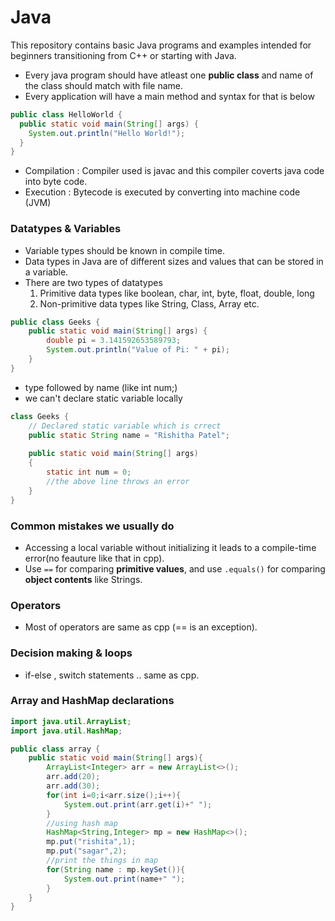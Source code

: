 # Java
This repository contains basic Java programs and examples intended for beginners transitioning from C++ or starting with Java.

- Every java program should have atleast one **public class** and name of the class should match with file name.
- Every application will have a main method and syntax for that is below
```java
public class HelloWorld {
  public static void main(String[] args) {
    System.out.println("Hello World!");
  }
}
```
- Compilation : Compiler used is javac and this compiler coverts java code into byte code.
- Execution : Bytecode is executed by converting into machine code (JVM)
### Datatypes & Variables
- Variable types should be known in compile time.
- Data types in Java are of different sizes and values that can be stored in a variable.
- There are two types of datatypes
  1. Primitive data types like boolean, char, int, byte, float, double, long
  2. Non-primitive data types like String, Class, Array etc.
```java
public class Geeks {
    public static void main(String[] args) {
        double pi = 3.141592653589793;
        System.out.println("Value of Pi: " + pi);   
    }
}
```
- type followed by name (like int num;)
- we can't declare static variable locally
```java
class Geeks {
    // Declared static variable which is crrect
    public static String name = "Rishitha Patel";
  
    public static void main(String[] args)
    {
        static int num = 0;
        //the above line throws an error
    }
}
```
### Common mistakes we usually do
- Accessing a local variable without initializing it leads to a compile-time error(no feauture like that in cpp).
- Use `==` for comparing **primitive values**, and use `.equals()` for comparing **object contents** like Strings.

### Operators
- Most of operators are same as cpp (== is an exception).

### Decision making & loops
- if-else , switch statements .. same as cpp.


### Array and HashMap declarations
```java
import java.util.ArrayList;
import java.util.HashMap;

public class array {
    public static void main(String[] args){
        ArrayList<Integer> arr = new ArrayList<>();
        arr.add(20);
        arr.add(30);
        for(int i=0;i<arr.size();i++){
            System.out.print(arr.get(i)+" ");
        }
        //using hash map
        HashMap<String,Integer> mp = new HashMap<>();
        mp.put("rishita",1);
        mp.put("sagar",2);
        //print the things in map
        for(String name : mp.keySet()){
            System.out.print(name+" ");
        }
    }
}

```
